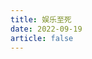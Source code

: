 ```yaml
---
title: 娱乐至死
date: 2022-09-19
article: false
---
```


<PDF url="http://www.deadly-exception.icu:7779/pdf/%E7%A4%BE%E4%BC%9A%E5%AD%A6/%E5%A8%B1%E4%B9%90%E8%87%B3%E6%AD%BB.pdf" height="880px"/>
